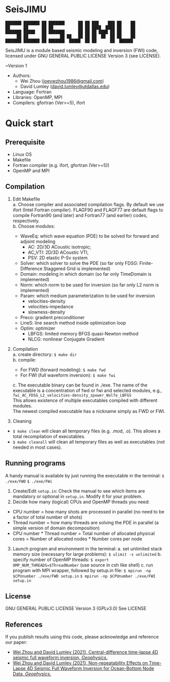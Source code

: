 # SeisJIMU


	███████ ███████ ██ ███████      ██ ██ ███    ███ ██    ██ 
	██      ██      ██ ██           ██ ██ ████  ████ ██    ██ 
	███████ █████   ██ ███████      ██ ██ ██ ████ ██ ██    ██ 
	     ██ ██      ██      ██ ██   ██ ██ ██  ██  ██ ██    ██ 
	███████ ███████ ██ ███████  █████  ██ ██      ██  ██████
	                                          
SeisJIMU is a module based seismic modeling and inversion (FWI) code,
licensed under GNU GENERAL PUBLIC LICENSE Version 3 (see LICENSE).

~Version 1
 - Authors: 
	 - Wei Zhou  (joeywzhou1986@gmail.com)
	 - David Lumley (david.lumley@utdallas.edu)
 - Language: Fortran
 - Libraries: OpenMP, MPI
 - Compilers: gfortran (Ver>=5), ifort
<!---  - Tested on CPU: Intel(R) Xeon(R) Gold 6140 CPU @ 2.30GHz --->

# Quick start
## Prerequisite
- Linux OS
- Makefile
- Fortran compiler (e.g. ifort, gfortran (Ver>=5))
- OpenMP and MPI
<!-- - [Seismic Unix](https://github.com/JohnWStockwellJr/SeisUnix) for data IO and plotting -->

## Compilation
1. Edit Makefile  
    a. Choose compiler and associated compilation flags. By default we use ifort (Intel Fortran compiler). FLAGF90 and FLAGF77 are default flags to compile Fortran90 (and later) and Fortran77 (and earlier) codes, respectively.  
    b. Choose modules:
    - WaveEq: which wave equation (PDE) to be solved for forward and adjoint modeling
        - AC:     2D/3D ACoustic isotropic; 
        - AC_VTI: 2D/3D ACoustic VTI, 
        - PSV:    2D elastic P-Sv system
    - Solver: which solver to solve the PDE (so far only FDSG: Finite-Difference Staggered Grid is implemented)
    - Domain: modeling in which domain (so far only TimeDomain is implemented)
    - Norm:   which norm to be used for inversion (so far only L2 norm is implemented)
    - Param:  which medium parameterization to be used for inversion
        - velocities-density
        - velocities-impedance
        - slowness-density
    - Preco:  gradient preconditioner
    - LineS:  line search method inside optimization loop
    - Optim:  optimizer
        - LBFGS:  limited memory BFGS quasi-Newton method
        - NLCG:   nonlinear Conjugate Gradient

3. Compilation  
    a. create directory:
``` $ make dir ```  
    b. compile:
    - For FWD (forward modeling):
``` $ make fwd ```
    - For FWI (full waveform inversion):
``` $ make fwi ```

    c. The executable binary can be found in ./exe. The name of the executable is a concentration of fwd or fwi and selected modules, e.g., `fwi_AC_FDSG_L2_velocities-density_zpower_Wolfe_LBFGS`  
This allows existence of multiple executables compiled with different modules.  
The newest compiled executable has a nickname simply as FWD or FWI.

3. Cleaning
- ``` $ make clean ```
    will clean all temporary files (e.g. .mod, .o). This allows a total recompilation of executables.
- ``` $ make cleanall ```
    will clean all temporary files as well as executables (not needed in most cases).

## Running programs
A handy manual is available by just running the executable in the terminal:
``` $ ./exe/FWD ```
``` $ ./exe/FWi ```

1. Create/Edit `setup.in`:
  Check the manual to see which items are mandatory or optional in `setup.in`. Modify it for your problem.
2. Decide how many (logical) CPUs and OpenMP threads you need:
  - CPU number = how many shots are processed in parallel (no need to be a factor of total number of shots)
  - Thread number = how many threads are solving the PDE in parallel (a simple version of domain decomposition)
  - CPU number * Thread number = Total number of allocated physical cores = Number of allocated nodes * Number cores per node
3. Launch program and environment in the terminal:
  a. set unlimited stack memory size (necessary for large problems):
    ``` $ ulimit -s unlimited ```
  b. specify number of OpenMP threads:
    ``` $ export OMP_NUM_THREADS=$ThreadNumber ``` (use source in csh like shell)
  c. run program with MPI wrapper, followed by setup.in file:
    ``` $ mpirun -np $CPUnumber ./exe/FWD setup.in ```
    ``` $ mpirun -np $CPUnumber ./exe/FWI setup.in ```


License
----
GNU GENERAL PUBLIC LICENSE Version 3 (GPLv3.0)
See LICENSE


References
----
If you publish results using this code, please acknowledge and reference our paper:
- [Wei Zhou and David Lumley (2021), Central-difference time-lapse 4D seismic full waveform inversion, _Geophysics_.](https://library.seg.org/doi/10.1190/geo2019-0834.1)
- [Wei Zhou and David Lumley (2021), Non-repeatability Effects on Time-Lapse 4D Seismic Full Waveform Inversion for Ocean-Bottom Node Data, _Geophysics_.](https://library.seg.org/doi/10.1190/geo2020-0577.1)
